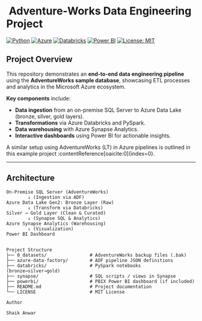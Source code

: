 # ​ Adventure-Works Data Engineering Project

[![Python](https://img.shields.io/badge/Python-3.8%2B-blue?logo=python)]()
[![Azure](https://img.shields.io/badge/Azure-Data%20Engineering-Pipeline-blue?logo=microsoftazure)]()
[![Databricks](https://img.shields.io/badge/Databricks-PySpark-ETL-blue?logo=databricks)]()
[![Power BI](https://img.shields.io/badge/PowerBI-Dashboard-yellow?logo=powerbi)]()
[![License: MIT](https://img.shields.io/badge/License-MIT-lightgrey)]()

## Project Overview
This repository demonstrates an **end-to-end data engineering pipeline** using the **AdventureWorks sample database**, showcasing ETL processes and analytics in the Microsoft Azure ecosystem.

**Key components** include:
- **Data ingestion** from an on-premise SQL Server to Azure Data Lake (bronze, silver, gold layers).
- **Transformations** via Azure Databricks and PySpark.
- **Data warehousing** with Azure Synapse Analytics.
- **Interactive dashboards** using Power BI for actionable insights.

A similar setup using AdventureWorks (LT) in Azure pipelines is outlined in this example project :contentReference[oaicite:0]{index=0}.

---

## Architecture

```text
On-Premise SQL Server (AdventureWorks)  
        ↓ (Ingestion via ADF)  
Azure Data Lake Gen2: Bronze Layer (Raw)  
        ↓ (Transform via Databricks)  
Silver → Gold Layer (Clean & Curated)  
        ↓ (Synapse SQL & Analytics)  
Azure Synapse Analytics (Warehousing)  
        ↓ (Visualization)  
Power BI Dashboard  


Project Structure
├── 0_datasets/                # AdventureWorks backup files (.bak)
├── azure-data-factory/        # ADF pipeline JSON definitions
├── databricks/                # PySpark notebooks (bronze→silver→gold)
├── synapse/                   # SQL scripts / views in Synapse
├── powerbi/                   # PBIX Power BI dashboard (if included)
├── README.md                  # Project documentation
└── LICENSE                    # MIT License

Author

Shaik Anwar
